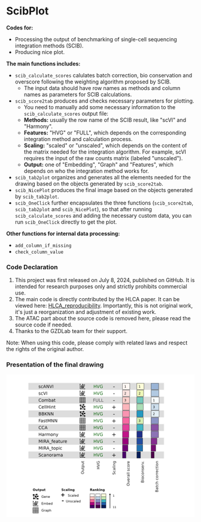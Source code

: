 # ScibPlot
**Codes for:**
- Processing the output of benchmarking of single-cell sequencing integration methods (SCIB).
- Producing nice plot.

**The main functions includes:**
- `scib_calculate_scores` calulates batch correction, bio conservation and overscore following the weighting algorithm proposed by SCIB.
  - The input data should have row names as methods and column names as parameters for SCIB calculations.
- `scib_score2tab` produces and checks necessary parameters for plotting. 
  - You need to manually add some necessary information to the `scib_calculate_scores` output file: 
  - **Methods:** usually the row name of the SCIB result, like "scVI" and "Harmony".
  - **Features:** "HVG" or "FULL", which depends on the corresponding integration method and calculation process.
  - **Scaling:** "scaled" or "unscaled", which depends on the content of the matrix needed for the integration algorithm. For example, scVI requires the input of the raw counts matrix (labeled "unscaled").
  - **Output:** one of "Embedding", "Graph" and "Features", which depends on who the integration method works for.
- `scib_tab2plot` organizes and generates all the elements needed for the drawing based on the objects generated by `scib_score2tab`.
- `scib_NicePlot` produces the final image based on the objects generated by `scib_tab2plot`.
- `scib_OneClick` further encapsulates the three functions (`scib_score2tab`, `scib_tab2plot` and `scib_NicePlot`), so that after running `scib_calculate_scores` and adding the necessary custom data, you can run `scib_OneClick` directly to get the plot.

**Other functions for internal data processing:**
- `add_column_if_missing`
- `check_column_value`

### Code Declaration
1. This project was first released on July 8, 2024, published on GitHub. It is intended for research purposes only and strictly prohibits commercial use.
2. The main code is directly contributed by the HLCA paper. It can be viewed here: [HLCA_reproducibility](https://github.com/LungCellAtlas/HLCA_reproducibility). Importantly, this is not original work, it's just a reorganization and adjustment of existing work.
3. The ATAC part about the source code is removed here, please read the source code if needed.
4. Thanks to the GZDLab team for their support.

Note: When using this code, please comply with related laws and respect the rights of the original author.

### Presentation of the final drawing
![scib_plot](https://github.com/Doctorluka/ScibPlot/blob/main/images/scib_nice_plot.png)

